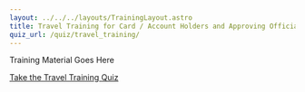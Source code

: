 ```yaml
---
layout: ../../../layouts/TrainingLayout.astro
title: Travel Training for Card / Account Holders and Approving Officials
quiz_url: /quiz/travel_training/
---
```

Training Material Goes Here

[Take the Travel Training Quiz](../../quiz/travel_training/)
